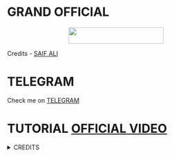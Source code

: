 # GRAND OFFICIAL


<p align="center"><a href="https://heroku.com/deploy?template=https://github.com/instant99/GROUP-HELPER"> <img src="https://img.shields.io/badge/Deploy%20To%20Heroku-red?style=for-the-badge&logo=heroku" width="220" height="38.45"/></a></p>

Credits - [SAIF ALI](https://t.me/SAIFALISEW1508)

# TELEGRAM
Check me on [TELEGRAM](http://t.me/Group_Helper1508Bot)
# TUTORIAL [OFFICIAL VIDEO](https://youtu.be/JK9cLTDZUR0)

<details>
<summary> CREDITS </summary>
<h1> SAIF ALI </h1>
<h1> D3VIL_RAHUL </h1>
<h1> ANSHIKA </h1>
</details>
